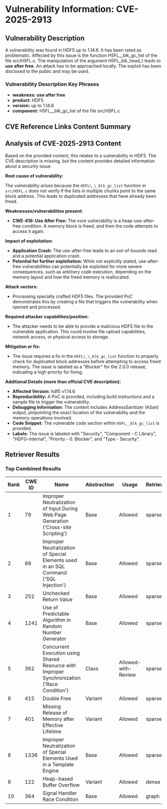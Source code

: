 # Vulnerability Information: CVE-2025-2913

## Vulnerability Description
A vulnerability was found in HDF5 up to 1.14.6. It has been rated as problematic. Affected by this issue is the function H5FL__blk_gc_list of the file src/H5FL.c. The manipulation of the argument H5FL_blk_head_t leads to **use after free**. An attack has to be approached locally. The exploit has been disclosed to the public and may be used.

### Vulnerability Description Key Phrases
- **weakness:** **use after free**
- **product:** HDF5
- **version:** up to 1.14.6
- **component:** H5FL__blk_gc_list of the file src/H5FL.c

## CVE Reference Links Content Summary
## Analysis of CVE-2025-2913 Content

Based on the provided content, this relates to a vulnerability in HDF5. The CVE description is missing, but the content provides detailed information about a security issue.

**Root cause of vulnerability:**

The vulnerability arises because the `H5FL\_\_blk_gc_list` function in `src/H5FL.c` does not verify if the lists in multiple chunks point to the same block address. This leads to duplicated addresses that have already been freed.

**Weaknesses/vulnerabilities present:**

*   **CWE-416: Use After Free:** The core vulnerability is a heap-use-after-free condition. A memory block is freed, and then the code attempts to access it again.

**Impact of exploitation:**

*   **Application Crash:** The use-after-free leads to an out-of-bounds read and a potential application crash.
*   **Potential for further exploitation:** While not explicitly stated, use-after-free vulnerabilities can potentially be exploited for more severe consequences, such as arbitrary code execution, depending on the memory layout and how the freed memory is reallocated.

**Attack vectors:**

*   Processing specially crafted HDF5 files. The provided PoC demonstrates this by creating a file that triggers the vulnerability when opened and processed.

**Required attacker capabilities/position:**

*   The attacker needs to be able to provide a malicious HDF5 file to the vulnerable application. This could involve file upload capabilities, network access, or physical access to storage.

**Mitigation or fix:**

*   The issue requires a fix in the `H5FL\_\_blk_gc_list` function to properly check for duplicated block addresses before attempting to access freed memory. The issue is labeled as a "Blocker" for the 2.0.0 release, indicating a high priority for fixing.

**Additional Details (more than official CVE description):**

*   **Affected Version:** hdf5 v1.14.6
*   **Reproducibility:** A PoC is provided, including build instructions and a sample file to trigger the vulnerability.
*   **Debugging Information:** The content includes AddressSanitizer (ASan) output, pinpointing the exact location of the vulnerability and the memory operations involved.
*   **Code Snippet:** The vulnerable code section within `H5FL__blk_gc_list` is provided.
*   **Labels:** The issue is labeled with "Security", "Component - C Library", "HDFG-internal", "Priority - 0. Blocker", and "Type - Security".

## Retriever Results

### Top Combined Results

| Rank | CWE ID | Name | Abstraction | Usage  | Retrievers | Individual Scores |
|------|--------|------|-------------|-------|------------|-------------------|
| 1 | 79 | Improper Neutralization of Input During Web Page Generation ('Cross-site Scripting') | Base | Allowed | sparse | 0.392 |
| 2 | 89 | Improper Neutralization of Special Elements used in an SQL Command ('SQL Injection') | Base | Allowed | sparse | 0.376 |
| 3 | 252 | Unchecked Return Value | Base | Allowed | sparse | 0.346 |
| 4 | 1241 | Use of Predictable Algorithm in Random Number Generator | Base | Allowed | sparse | 0.344 |
| 5 | 362 | Concurrent Execution using Shared Resource with Improper Synchronization ('Race Condition') | Class | Allowed-with-Review | sparse | 0.343 |
| 6 | 415 | Double Free | Variant | Allowed | sparse | 0.339 |
| 7 | 401 | Missing Release of Memory after Effective Lifetime | Variant | Allowed | sparse | 0.338 |
| 8 | 1336 | Improper Neutralization of Special Elements Used in a Template Engine | Base | Allowed | sparse | 0.337 |
| 9 | 122 | Heap-based Buffer Overflow | Variant | Allowed | dense | 0.565 |
| 10 | 364 | Signal Handler Race Condition | Base | Allowed | graph | 0.002 |

